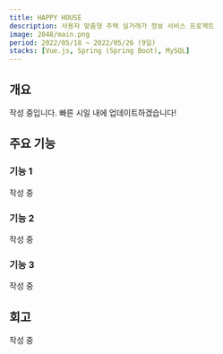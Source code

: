 ```yaml
---
title: HAPPY HOUSE
description: 사용자 맞춤형 주택 실거래가 정보 서비스 프로젝트
image: 2048/main.png
period: 2022/05/18 ~ 2022/05/26 (9일)
stacks: [Vue.js, Spring (Spring Boot), MySQL]
---
```


## 개요

작성 중입니다. 빠른 시일 내에 업데이트하겠습니다!

## 주요 기능

### 기능 1

작성 중

### 기능 2

작성 중

### 기능 3

작성 중

## 회고

작성 중
